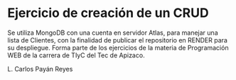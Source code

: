 # Ejercicio de creación de un CRUD 
Se utiliza MongoDB con una cuenta en servidor Atlas, para manejar una lista de Clientes, con la finalidad de publicar el repositorio en RENDER para su despliegue.
Forma parte de los ejercicios de la materia de Programación WEB de la carrera de TIyC del Tec de Apizaco.

L. Carlos Payán Reyes
